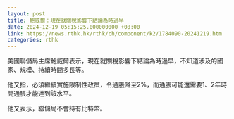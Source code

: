 ```yaml
---
layout: post
title: 鮑威爾：現在就關稅影響下結論為時過早
date: 2024-12-19 05:15:25.000000000 +08:00
link: https://news.rthk.hk/rthk/ch/component/k2/1784090-20241219.htm
categories: rthk
---
```


美國聯儲局主席鮑威爾表示，現在就關稅影響下結論為時過早，不知道涉及的國家、規模、持續時間多長等。

他又指，必須繼續實施限制性政策，令通脹降至2%，而通脹可能還需要1、2年時間通脹才能達到該水平。

他又表示，聯儲局不會持有比特幣。
